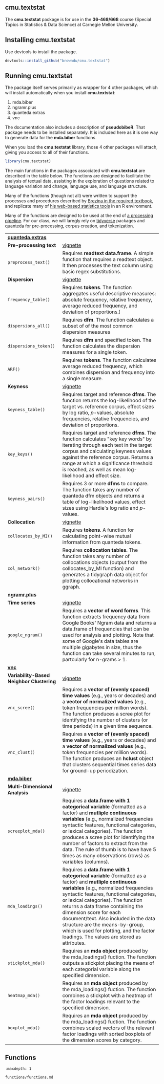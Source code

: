 ## cmu.textstat

The **cmu.textstat** package is for use in the **36-468/668** course (Special Topics in Statistics & Data Science) at Carnegie Mellon University.

## Installing cmu.textstat

Use devtools to install the package.

```r
devtools::install_github("browndw/cmu.textstat")
```
## Running cmu.textstat

The package itself serves primarily as wrapper for 4 other packages, which will install automatically when you install **cmu.textstat**:

1. mda.biber
2. ngramr.plus
3. quanteda.extras
4. vnc

The documentation also includes a description of **pseudobibeR**. That package needs to be installed separately. It is included here as it is one way to generate data for the **mda.biber** functions.

When you load the **cmu.textstat** library, those 4 other packages will attach, giving you access to all of their functions.

```r
library(cmu.textstat)
```
The main functions in the packages associated with **cmu.textstat** are described in the table below. The functions are designed to facilitate the analysis of textual data, assisting in the exploration of questions related to language variation and change, language use, and language structure.

Many of the functions (though not all) were written to support the processes and procedures described by [Brezina in the required textbook](https://www.cambridge.org/core/books/statistics-in-corpus-linguistics/4E530F86B328B2287681AD240796D2CF), and replicate many of [his web-based statistics tools](http://corpora.lancs.ac.uk/stats/toolbox.php) in an R environment.

Many of the functions are designed to be used at the end of [a processing pipeline](https://programminghistorian.org/en/lessons/basic-text-processing-in-r). For our class, we will laregly rely on [tidyverse](https://www.tidyverse.org/) packages and [quanteda](http://quanteda.io/) for pre-processing, corpus creation, and tokenization.

<table><tbody>
<tr><td><a href=https://github.com/browndw/quanteda.extras target="_blank"><b>quanteda.extras</b></a></td>
<td></td></tr>
<tr><td><b>Pre-processing text</b> 
     </td>
<td><a href=http://htmlpreview.github.io/?https://raw.githubusercontent.com/browndw/quanteda.extras/main/vignettes/preprocess_introduction.html target="_blank">vignette</a></td>
</tr><tr><td>
     <code>preprocess_text()</code> </td>
<td>Requires <b>readtext data.frame</b>. A simple function that requires a readtext object. It then processes the text column using basic regex substitutions. </td>
</tr><td><b>Dispersion</b>
     </td>
<td><a href=http://htmlpreview.github.io/?https://raw.githubusercontent.com/browndw/quanteda.extras/main/vignettes/dispersions_introduction.html target="_blank">vignette</a></td>
</tr><tr><td>
     <code>frequency_table()</code> </td>
<td>Requires <b>tokens</b>. The function aggregates useful descriptive measures: absolute frequency, relative frequency, average reduced frequency, and deviation of proportions.</em>) </td>
</tr><tr><td>
     <code>dispersions_all()</code> </td>
<td>Requires <b>dfm</b>. The function calculates a subset of of the most common dispersion measures</td>
</tr><tr><td>
     <code>dispersions_token()</code> </td>
<td>Requires <b>dfm</b> and specified token. The function calculates the dispersion measures for a single token.</td>
</tr>
<tr><td>
     <code>ARF()</code> </td>
<td>Requires <b>tokens</b>. The function calculates average reduced frequency, which combines dispersion and frequency into a single measure.</td>
</tr>
<tr><td><b>Keyness</b>
     </td>
<td><a href=http://htmlpreview.github.io/?https://raw.githubusercontent.com/browndw/quanteda.extras/main/vignettes/keyness_introduction.html target="_blank">vignette</a></td>
</tr><tr><td>
     <code>keyness_table()</code> </td>
<td>Requires target and reference <b>dfms</b>. The function returns the log-likelihood of the target vs. reference corpus, effect sizes by log ratio, <em>p</em>-values, absolute frequencies, relative frequencies, and deviation of proportions.</td>
</tr><tr><td>
     <code>key_keys()</code> </td>
<td>Requires target and reference <b>dfms</b>. The function calculates "key key words" by iterating through each text in the target corpus and calculating keyness values against the reference corpus. Returns a range at which a significance threshold is reached, as well as mean log-likelihood and effect size.</td>
</tr><tr><td>
     <code>keyness_pairs()</code> </td>
<td>Requires 3 or more <b>dfms</b> to compare. The function takes any number of quanteda dfm objects and returns a table of log-likelihood values, effect sizes using Hardie's log ratio and <em>p</em>-values.</td>
</tr><tr><td><b>Collocation</b>
     </td>
<td><a href=http://htmlpreview.github.io/?https://raw.githubusercontent.com/browndw/quanteda.extras/main/vignettes/collocations_introduction.html target="_blank">vignette</a></td>
</tr><tr><td>
     <code>collocates_by_MI()</code> </td>
<td>Requires <b>tokens</b>. A function for calculating point-wise mutual information from quanteda tokens.</td>
</tr>
<tr><td>
     <code>col_network()</code> </td>
<td>Requires <b>collocation tables</b>. The function takes any number of collocations objects (output from the collocates_by_MI function) and generates a tidygraph data object for plotting collocational networks in ggraph.</td>
</tr>
<tr><td><a href=https://github.com/browndw/ngramr.plus target="_blank"><b>ngramr.plus</b></a></td>
<td></td></tr>
<tr><td><b>Time series</b>
     </td>
<td><a href=http://htmlpreview.github.io/?https://raw.githubusercontent.com/browndw/ngramr.plus/main/vignettes/introduction.html target="_blank">vignette</a></td>
</tr>
<tr><td>
     <code>google_ngram()</code> </td>
<td>Requires a <b>vector of word forms</b>. This function extracts frequency data from Google Books' Ngram data and returns a data.frame of frequencies that can be used for analysis and plotting. Note that some of Google's data tables are multiple gigabytes in size, thus the function can take several minutes to run, partcularly for n-grams > 1.</td>
</tr>
<tr><td><a href=https://github.com/browndw/vnc target="_blank"><b>vnc</b></a></td>
<td></td></tr>
<tr><td><b>Variability-Based Neighbor Clustering</b>
     </td>
<td><a href=http://htmlpreview.github.io/?https://raw.githubusercontent.com/browndw/vnc/main/vignettes/introduction.html target="_blank">vignette</a></td>
</tr>
<tr><td>
     <code>vnc_scree()</code> </td>
<td>Requires a <b>vector of (evenly spaced) time values</b> (e.g., years or decades) and a <b>vector of normalized values</b> (e.g., token frequencies per million words). The function produces a scree plot for identifying the number of clusters (or time periods) in a given time sequence.</td>
</tr>
<tr><td>
     <code>vnc_clust()</code> </td>
<td>Requires a <b>vector of (evenly spaced) time values</b> (e.g., years or decades) and a <b>vector of normalized values</b> (e.g., token frequencies per million words). The function produces an <b>hclust</b> object that clusters sequential times series data for ground-up periodization.</td>
</tr>
</tr>
<tr><td><a href=https://github.com/browndw/mda.biber target="_blank"><b>mda.biber</b></a></td>
<td></td></tr>
<tr><td><b>Multi-Dimensional Analysis</b>
     </td>
<td><a href=http://htmlpreview.github.io/?https://raw.githubusercontent.com/browndw/mda.biber/main/vignettes/introduction.html target="_blank">vignette</a></td>
</tr>
<tr><td>
     <code>screeplot_mda()</code> </td>
<td>Requires a <b>data.frame with 1 categorical variable</b> (formatted as a factor) and <b>mutliple continuous variables</b> (e.g., normalized frequencies syntactic features, functional categories, or lexical categories). The function produces a scree plot for identifying the number of factors to extract from the data. The rule of thumb is to have have 5 times as many observations (rows) as variables (columns).</td>
</tr>
<tr><td>
     <code>mda_loadings()</code> </td>
<td>Requires a <b>data.frame with 1 categorical variable</b> (formatted as a factor) and <b>mutliple continuous variables</b> (e.g., normalized frequencies syntactic features, functional categories, or lexical categories). The function returns a data frame containing the dimension score for each document/text. Also included in the data structure are the means-by-group, which is used for plotting, and the factor loadings. The values are stored as attributes.</td>
</tr>
<tr><td>
     <code>stickplot_mda()</code> </td>
<td>Requires an <b>mda object</b> produced by the mda_loadings() fuction. The function outputs a stickplot placing the means of each categorial variable along the specified dimension.</td>
</tr>
<tr><td>
     <code>heatmap_mda()</code> </td>
<td>Requires an <b>mda object</b> produced by the mda_loadings() fuction. The function combines a stickplot with a heatmap of the factor loadings relevant to the specified dimension.</td>
</tr>
<tr><td>
     <code>boxplot_mda()</code> </td>
<td>Requires an <b>mda object</b> produced by the mda_loadings() fuction. The function combines scaled vectors of the relevant factor loadings with sorted boxplots of the dimension scores by category.</td>
</tr>
</tbody></table>

## Functions

```{toctree}
:maxdepth: 1

functions/functions.md
```
